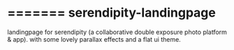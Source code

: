 =======
serendipity-landingpage
=======================

landingpage for serendipity (a collaborative double exposure photo platform &amp; app). with some lovely parallax effects and a flat ui theme.